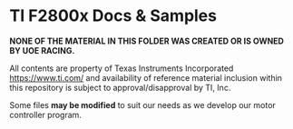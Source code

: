# TI F2800x Docs & Samples

**NONE OF THE MATERIAL IN THIS FOLDER WAS CREATED OR IS OWNED BY UOE RACING.**

All contents are property of Texas Instruments Incorporated <https://www.ti.com/> and availability of reference material inclusion within this repository is subject to approval/disapproval by TI, Inc.

Some files **may be modified** to suit our needs as we develop our motor controller program.